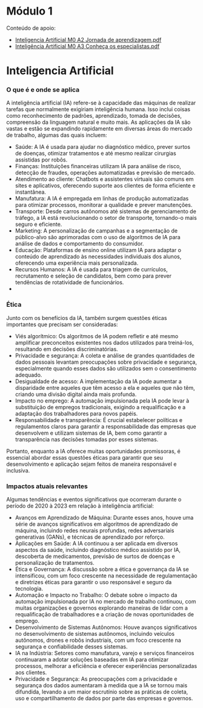 # Módulo 1

Conteúdo de apoio: 
- [Inteligencia Artificial M0 A2 Jornada de aprendizagem.pdf](https://github.com/michelecodes/inteligencia-artificial/files/14216425/Inteligencia.Artificial.M0.A2.Jornada.de.aprendizagem.pdf)
- [Inteligência Artificial M0 A3 Conheça os especialistas.pdf](https://github.com/michelecodes/inteligencia-artificial/files/14216424/Inteligencia.Artificial.M0.A3.Conheca.os.especialistas.pdf)

# Inteligencia Artificial

### O que é e onde se aplica

A inteligência artificial (IA) refere-se à capacidade das máquinas de realizar tarefas que normalmente exigiriam inteligência humana. Isso inclui coisas como reconhecimento de padrões, aprendizado, tomada de decisões, compreensão da linguagem natural e muito mais. As aplicações da IA são vastas e estão se expandindo rapidamente em diversas áreas do mercado de trabalho, algumas das quais incluem:

- Saúde: A IA é usada para ajudar no diagnóstico médico, prever surtos de doenças, otimizar tratamentos e até mesmo realizar cirurgias assistidas por robôs.
- Finanças: Instituições financeiras utilizam IA para análise de risco, detecção de fraudes, operações automatizadas e previsão de mercado.
- Atendimento ao cliente: Chatbots e assistentes virtuais são comuns em sites e aplicativos, oferecendo suporte aos clientes de forma eficiente e instantânea.
- Manufatura: A IA é empregada em linhas de produção automatizadas para otimizar processos, monitorar a qualidade e prever manutenções.
- Transporte: Desde carros autônomos até sistemas de gerenciamento de tráfego, a IA está revolucionando o setor de transporte, tornando-o mais seguro e eficiente.
- Marketing: A personalização de campanhas e a segmentação de público-alvo são aprimoradas com o uso de algoritmos de IA para análise de dados e comportamento do consumidor.
- Educação: Plataformas de ensino online utilizam IA para adaptar o conteúdo de aprendizado às necessidades individuais dos alunos, oferecendo uma experiência mais personalizada.
- Recursos Humanos: A IA é usada para triagem de currículos, recrutamento e seleção de candidatos, bem como para prever tendências de rotatividade de funcionários.
- 
### Ética

Junto com os benefícios da IA, também surgem questões éticas importantes que precisam ser consideradas:

- Viés algorítmico: Os algoritmos de IA podem refletir e até mesmo amplificar preconceitos existentes nos dados utilizados para treiná-los, resultando em decisões discriminatórias.
- Privacidade e segurança: A coleta e análise de grandes quantidades de dados pessoais levantam preocupações sobre privacidade e segurança, especialmente quando esses dados são utilizados sem o consentimento adequado.
- Desigualdade de acesso: A implementação da IA pode aumentar a disparidade entre aqueles que têm acesso a ela e aqueles que não têm, criando uma divisão digital ainda mais profunda.
- Impacto no emprego: A automação impulsionada pela IA pode levar à substituição de empregos tradicionais, exigindo a requalificação e a adaptação dos trabalhadores para novos papéis.
- Responsabilidade e transparência: É crucial estabelecer políticas e regulamentos claros para garantir a responsabilidade das empresas que desenvolvem e utilizam sistemas de IA, bem como garantir a transparência nas decisões tomadas por esses sistemas.

Portanto, enquanto a IA oferece muitas oportunidades promissoras, é essencial abordar essas questões éticas para garantir que seu desenvolvimento e aplicação sejam feitos de maneira responsável e inclusiva.

### Impactos atuais relevantes

Algumas tendências e eventos significativos que ocorreram durante o período de 2020 à 2023 em relação à inteligência artificial:

- Avanços em Aprendizado de Máquina: Durante esses anos, houve uma série de avanços significativos em algoritmos de aprendizado de máquina, incluindo redes neurais profundas, redes adversariais generativas (GANs), e técnicas de aprendizado por reforço.
- Aplicações em Saúde: A IA continuou a ser aplicada em diversos aspectos da saúde, incluindo diagnóstico médico assistido por IA, descoberta de medicamentos, previsão de surtos de doenças e personalização de tratamentos.
- Ética e Governança: A discussão sobre a ética e governança da IA se intensificou, com um foco crescente na necessidade de regulamentação e diretrizes éticas para garantir o uso responsável e seguro da tecnologia.
- Automação e Impacto no Trabalho: O debate sobre o impacto da automação impulsionada por IA no mercado de trabalho continuou, com muitas organizações e governos explorando maneiras de lidar com a requalificação de trabalhadores e a criação de novas oportunidades de emprego.
- Desenvolvimento de Sistemas Autônomos: Houve avanços significativos no desenvolvimento de sistemas autônomos, incluindo veículos autônomos, drones e robôs industriais, com um foco crescente na segurança e confiabilidade desses sistemas.
- IA na Indústria: Setores como manufatura, varejo e serviços financeiros continuaram a adotar soluções baseadas em IA para otimizar processos, melhorar a eficiência e oferecer experiências personalizadas aos clientes.
- Privacidade e Segurança: As preocupações com a privacidade e segurança dos dados aumentaram à medida que a IA se tornou mais difundida, levando a um maior escrutínio sobre as práticas de coleta, uso e compartilhamento de dados por parte das empresas e governos.
